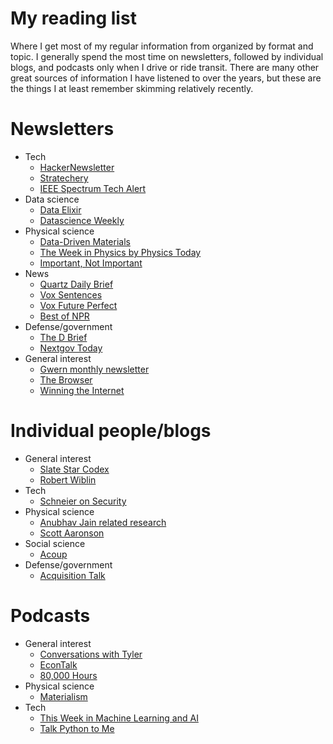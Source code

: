 # My reading list
Where I get most of my regular information from organized by format and topic. I generally spend the most time on newsletters, followed by individual blogs, and podcasts only when I drive or ride transit. There are many other great sources of information I have listened to over the years, but these are the things I at least remember skimming relatively recently. 

# Newsletters
* Tech
    * [HackerNewsletter](https://hackernewsletter.com/)
    * [Stratechery](https://stratechery.com/)
    * [IEEE Spectrum Tech Alert](https://engage.ieee.org/IEEE-Spectrum-Newsletters-Sign-Up.html)
* Data science
    * [Data Elixir](https://dataelixir.com/)
    * [Datascience Weekly](https://www.datascienceweekly.org/)
* Physical science
    * [Data-Driven Materials](https://citrine.io/success/newsletters/)
    * [The Week in Physics by Physics Today](https://physics.aps.org/)
    * [Important, Not Important](https://www.importantnotimportant.com/)
* News
    * [Quartz Daily Brief](https://qz.com/emails/daily-brief/)
    * [Vox Sentences](https://www.vox.com/pages/newsletters)
    * [Vox Future Perfect](https://www.vox.com/pages/newsletters)
    * [Best of NPR](https://www.npr.org/newsletter/best-of-npr)
* Defense/government
    * [The D Brief](https://www.defenseone.com/newsletters/)
    * [Nextgov Today](https://www.nextgov.com/newsletters/)
* General interest
    * [Gwern monthly newsletter](https://gwern.substack.com/)
    * [The Browser](https://thebrowser.com/)
    * [Winning the Internet](https://pudding.cool/projects/newsletter/)
    
# Individual people/blogs
* General interest
    * [Slate Star Codex](https://slatestarcodex.com/)
    * [Robert Wiblin](http://www.robwiblin.com/)
* Tech
    * [Schneier on Security](https://www.schneier.com/)
* Physical science
    * [Anubhav Jain related research](https://scholar.google.com/citations?user=IKUUbNwAAAAJ&hl=en)
    * [Scott Aaronson](https://www.scottaaronson.com/blog/)
* Social science
    * [Acoup](https://acoup.blog/)
* Defense/government
    * [Acquisition Talk](https://acquisitiontalk.com)
    
# Podcasts
* General interest
    * [Conversations with Tyler](https://conversationswithtyler.com/)
    * [EconTalk](https://www.econtalk.org/)
    * [80,000 Hours](https://80000hours.org/podcast/)
* Physical science
    * [Materialism](https://materialismpodcast.com/)
* Tech
    * [This Week in Machine Learning and AI](https://twimlai.com/)
    * [Talk Python to Me](https://talkpython.fm/)
